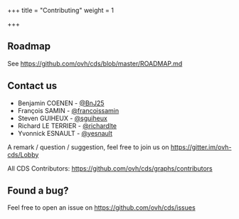 +++
title = "Contributing"
weight = 1

+++

## Roadmap

See https://github.com/ovh/cds/blob/master/ROADMAP.md

## Contact us

* Benjamin COENEN - [@BnJ25](https://twitter.com/BnJ25)
* François SAMIN - [@francoissamin](https://twitter.com/francoissamin)
* Steven GUIHEUX - [@sguiheux](https://twitter.com/sguiheux)
* Richard LE TERRIER - [@richardlte](https://twitter.com/richardlte)
* Yvonnick ESNAULT - [@yesnault](https://twitter.com/yesnault)

A remark / question / suggestion, feel free to join us on https://gitter.im/ovh-cds/Lobby

All CDS Contributors: https://github.com/ovh/cds/graphs/contributors

## Found a bug?

Feel free to open an issue on https://github.com/ovh/cds/issues
